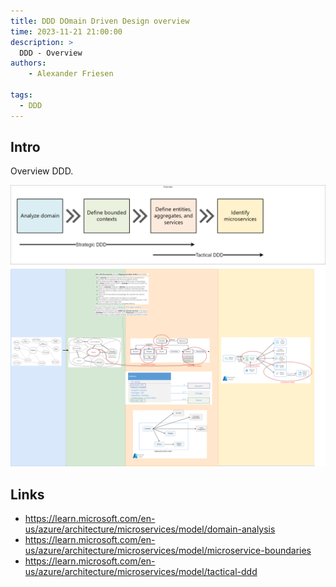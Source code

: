 ```yaml
---
title: DDD DOmain Driven Design overview
time: 2023-11-21 21:00:00
description: >
  DDD - Overview
authors:
    - Alexander Friesen

tags:
  - DDD
---
```



## Intro

Overview DDD.

![Vision](article0003/../article00016/ddd-process.drawio.png)


## Links

 - <https://learn.microsoft.com/en-us/azure/architecture/microservices/model/domain-analysis>
 - <https://learn.microsoft.com/en-us/azure/architecture/microservices/model/microservice-boundaries>
 - <https://learn.microsoft.com/en-us/azure/architecture/microservices/model/tactical-ddd>
 




